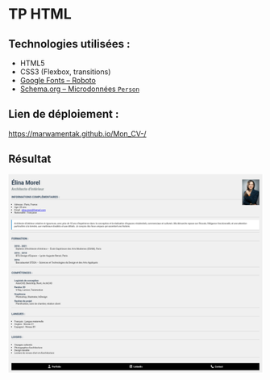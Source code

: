 # TP HTML 


##  Technologies utilisées : 

- HTML5
- CSS3 (Flexbox, transitions)
- [Google Fonts – Roboto](https://fonts.google.com/specimen/Roboto)
- [Schema.org – Microdonnées `Person`](https://schema.org/Person)

##  Lien de déploiement : 

https://marwamentak.github.io/Mon_CV-/

##  Résultat
![Capture d'écran du résultat](resultatCV.png)

